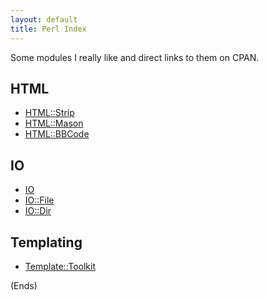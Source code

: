 ```yaml
---
layout: default
title: Perl Index
---
```


Some modules I really like and direct links to them on CPAN.

## HTML

* [HTML::Strip](http://search.cpan.org/dist/HTML-Strip/)
* [HTML::Mason](http://search.cpan.org/dist/HTML-Mason/)
* [HTML::BBCode](http://search.cpan.org/dist/HTML-BBCode/)

## IO

* [IO](http://search.cpan.org/dist/IO/)
* [IO::File](http://search.cpan.org/dist/IO-File/)
* [IO::Dir](http://search.cpan.org/dist/IO-Dir/)

## Templating

* [Template::Toolkit](http://search.cpan.org/dist/Template-Toolkit/)

(Ends)
